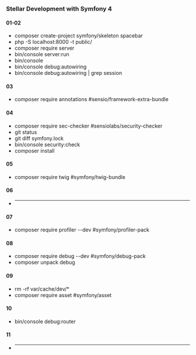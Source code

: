 ### Stellar Development with Symfony 4
#### 01-02
* composer create-project symfony/skeleton spacebar
* php -S localhost:8000 -t public/
* composer require server
* bin/console server:run
* bin/console
* bin/console debug:autowiring
* bin/console debug:autowiring | grep session
#### 03 
* composer require annotations #sensio/framework-extra-bundle
#### 04
* composer require sec-checker #sensiolabs/security-checker
* git status
* git diff symfony.lock
* bin/console security:check
* composer install
#### 05
* composer require twig #symfony/twig-bundle
#### 06
* ---
#### 07
* composer require profiler --dev #symfony/profiler-pack
#### 08
* composer require debug --dev #symfony/debug-pack
* composer unpack debug
#### 09
* rm -rf var/cache/dev/*
* composer require asset #symfony/asset
#### 10
* bin/console debug:router
#### 11
* ---

